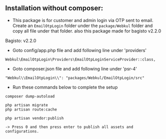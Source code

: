 ## Installation without composer:

- This package is for customer and admin login via OTP sent to email. Create an `EmailOtpLogin` folder under the `package/Webkul` folder and copy all file under that folder. also this package made for bagisto v2.2.0

Bagisto: v2.2.0

- Goto config/app.php file and add following line under 'providers'

```
Webkul\EmailOtpLogin\Providers\EmailOtpLoginServiceProvider::class,
```

- Goto composer.json file and add following line under 'psr-4'

```
"Webkul\\EmailOtpLogin\\": "packages/Webkul/EmailOtpLogin/src"
```

- Run these commands below to complete the setup

```
composer dump-autoload
```

```
php artisan migrate
php artisan route:cache
```

```
php artisan vendor:publish

-> Press 0 and then press enter to publish all assets and configurations.
```